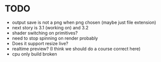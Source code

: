 # TODO

* output save is not a png when png chosen (maybe just file extension)
* next story is 3.1 (working on) and 3.2
* shader switching on primitives?
* need to stop spinning on render probably
* Does it support resize live?
* realtime preview? (I think we should do a course correct here)
* cpu only build broken
